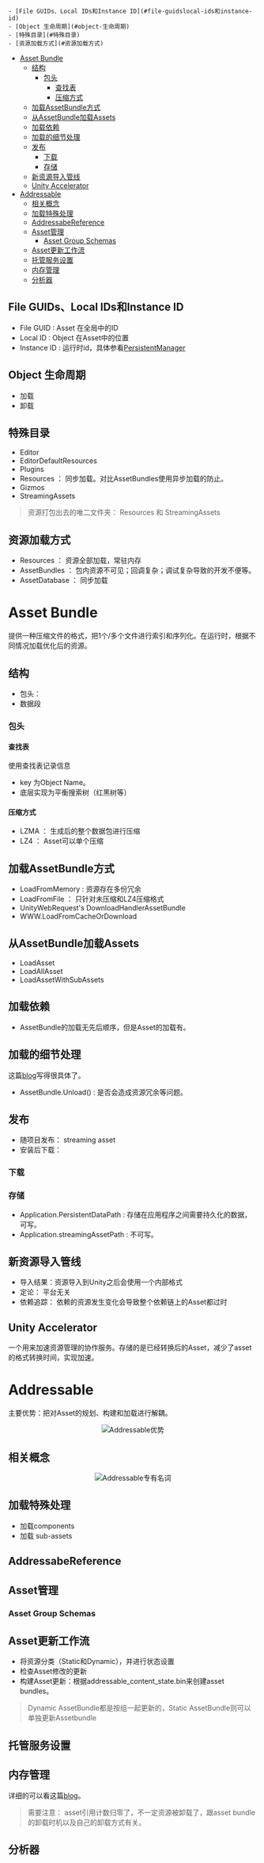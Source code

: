 <!-- TOC -->

    - [File GUIDs、Local IDs和Instance ID](#file-guidslocal-ids和instance-id)
    - [Object 生命周期](#object-生命周期)
    - [特殊目录](#特殊目录)
    - [资源加载方式](#资源加载方式)
- [Asset Bundle](#asset-bundle)
    - [结构](#结构)
        - [包头](#包头)
            - [查找表](#查找表)
            - [压缩方式](#压缩方式)
    - [加载AssetBundle方式](#加载assetbundle方式)
    - [从AssetBundle加载Assets](#从assetbundle加载assets)
    - [加载依赖](#加载依赖)
    - [加载的细节处理](#加载的细节处理)
    - [发布](#发布)
        - [下载](#下载)
        - [存储](#存储)
    - [新资源导入管线](#新资源导入管线)
    - [Unity Accelerator](#unity-accelerator)
- [Addressable](#addressable)
    - [相关概念](#相关概念)
    - [加载特殊处理](#加载特殊处理)
    - [AddressabeReference](#addressabereference)
    - [Asset管理](#asset管理)
        - [Asset Group Schemas](#asset-group-schemas)
    - [Asset更新工作流](#asset更新工作流)
    - [托管服务设置](#托管服务设置)
    - [内存管理](#内存管理)
    - [分析器](#分析器)

<!-- /TOC -->

## File GUIDs、Local IDs和Instance ID
- File GUID : Asset 在全局中的ID
- Local ID : Object 在Asset中的位置
- Instance ID : 运行时id，具体参看[PersistentManager](https://edu.uwa4d.com/course-intro/0/113?)

## Object 生命周期
- 加载
- 卸载

## 特殊目录
- Editor
- EditorDefaultResources
- Plugins
- Resources ： 同步加载。对比AssetBundles使用异步加载的防止。
- Gizmos
- StreamingAssets
> 资源打包出去的唯二文件夹： Resources 和 StreamingAssets

## 资源加载方式
- Resources ： 资源全部加载，常驻内存
- AssetBundles ： 包内资源不可见；回调复杂；调试复杂导致的开发不便等。
- AssetDatabase ： 同步加载

# Asset Bundle
提供一种压缩文件的格式，把1个/多个文件进行索引和序列化。在运行时，根据不同情况加载优化后的资源。

## 结构
- 包头：
- 数据段

### 包头
#### 查找表
使用查找表记录信息
- key 为Object Name。
- 底层实现为平衡搜索树（红黑树等）

#### 压缩方式
- LZMA ： 生成后的整个数据包进行压缩
- LZ4 ： Asset可以单个压缩

## 加载AssetBundle方式
- LoadFromMemory : 资源存在多份冗余
- LoadFromFile ： 只针对未压缩和LZ4压缩格式
- UnityWebRequest's DownloadHandlerAssetBundle
- WWW.LoadFromCacheOrDownload

## 从AssetBundle加载Assets
- LoadAsset
- LoadAllAsset
- LoadAssetWithSubAssets

## 加载依赖
- AssetBundle的加载无先后顺序，但是Asset的加载有。

## 加载的细节处理
这篇[blog](https://zhuanlan.zhihu.com/p/98081170)写得很具体了。
- AssetBundle.Unload() : 是否会造成资源冗余等问题。 

## 发布
- 随项目发布： streaming asset
- 安装后下载：

### 下载

### 存储
- Application.PersistentDataPath : 存储在应用程序之间需要持久化的数据，可写。
- Application.streamingAssetPath : 不可写。

## 新资源导入管线
- 导入结果：资源导入到Unity之后会使用一个内部格式
- 定论： 平台无关
- 依赖追踪： 依赖的资源发生变化会导致整个依赖链上的Asset都过时

## Unity Accelerator
一个用来加速资源管理的协作服务。存储的是已经转换后的Asset，减少了asset的格式转换时间，实现加速。

# Addressable
主要优势：把对Asset的规划、构建和加载进行解耦。

<div align="center">

![Addressable优势][AddressableAdvantages]

</div>

## 相关概念
<div align="center">

![Addressable专有名词][AddressableConcepts]

</div>

## 加载特殊处理
- 加载components
- 加载 sub-assets

## AddressabeReference

## Asset管理
### Asset Group Schemas

## Asset更新工作流
- 将资源分类（Static和Dynamic），并进行状态设置
- 检查Asset修改的更新
- 构建Asset更新：根据addressable_content_state.bin来创建asset bundles。
> Dynamic AssetBundle都是按组一起更新的，Static AssetBundle则可以单独更新Assetbundle

## 托管服务设置

## 内存管理
详细的可以看这篇[blog](https://zhuanlan.zhihu.com/p/98663058)。
> 需要注意： asset引用计数归零了，不一定资源被卸载了，跟asset bundle的卸载时机以及自己的卸载方式有关。

## 分析器

[AddressableConcepts]: ./AddressableConcepts.jpg
[AddressableAdvantages]: ./AddressableAdvantages.jpg